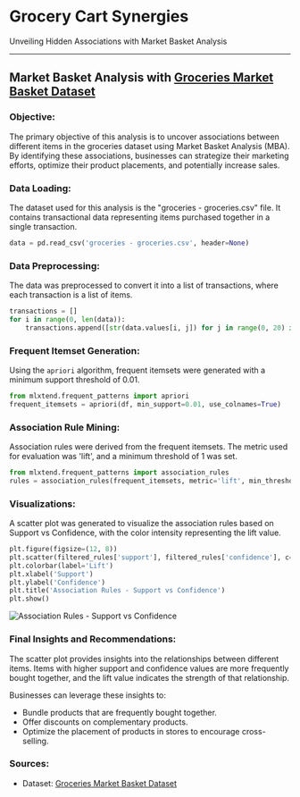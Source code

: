 # Grocery Cart Synergies
Unveiling Hidden Associations with Market Basket Analysis

----

## Market Basket Analysis with [Groceries Market Basket Dataset](https://www.kaggle.com/datasets/irfanasrullah/groceries)

### Objective:
The primary objective of this analysis is to uncover associations between different items in the groceries dataset using Market Basket Analysis (MBA). By identifying these associations, businesses can strategize their marketing efforts, optimize their product placements, and potentially increase sales.

### Data Loading:
The dataset used for this analysis is the "groceries - groceries.csv" file. It contains transactional data representing items purchased together in a single transaction.

```python
data = pd.read_csv('groceries - groceries.csv', header=None)
```

### Data Preprocessing:
The data was preprocessed to convert it into a list of transactions, where each transaction is a list of items.

```python
transactions = []
for i in range(0, len(data)):
    transactions.append([str(data.values[i, j]) for j in range(0, 20) if pd.notna(data.values[i, j])])
```

### Frequent Itemset Generation:
Using the `apriori` algorithm, frequent itemsets were generated with a minimum support threshold of 0.01.

```python
from mlxtend.frequent_patterns import apriori
frequent_itemsets = apriori(df, min_support=0.01, use_colnames=True)
```

### Association Rule Mining:
Association rules were derived from the frequent itemsets. The metric used for evaluation was 'lift', and a minimum threshold of 1 was set.

```python
from mlxtend.frequent_patterns import association_rules
rules = association_rules(frequent_itemsets, metric='lift', min_threshold=1)
```

### Visualizations:
A scatter plot was generated to visualize the association rules based on Support vs Confidence, with the color intensity representing the lift value.

```python
plt.figure(figsize=(12, 8))
plt.scatter(filtered_rules['support'], filtered_rules['confidence'], c=filtered_rules['lift'], cmap='YlGnBu', s=100)
plt.colorbar(label='Lift')
plt.xlabel('Support')
plt.ylabel('Confidence')
plt.title('Association Rules - Support vs Confidence')
plt.show()
```

![Association Rules - Support vs Confidence](https://chat.noteable.io/origami/o/99e82694745e4153b62a30b56301ed53.png)

### Final Insights and Recommendations:
The scatter plot provides insights into the relationships between different items. Items with higher support and confidence values are more frequently bought together, and the lift value indicates the strength of that relationship.

Businesses can leverage these insights to:
- Bundle products that are frequently bought together.
- Offer discounts on complementary products.
- Optimize the placement of products in stores to encourage cross-selling.

### Sources:
- Dataset: [Groceries Market Basket Dataset](https://www.kaggle.com/datasets/irfanasrullah/groceries)
